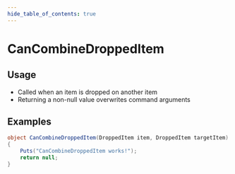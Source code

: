 ```yaml
---
hide_table_of_contents: true
---
```


# CanCombineDroppedItem

## Usage

* Called when an item is dropped on another item
* Returning a non-null value overwrites command arguments

## Examples

```csharp title=""
object CanCombineDroppedItem(DroppedItem item, DroppedItem targetItem)
{
    Puts("CanCombineDroppedItem works!");
    return null;
}
```
